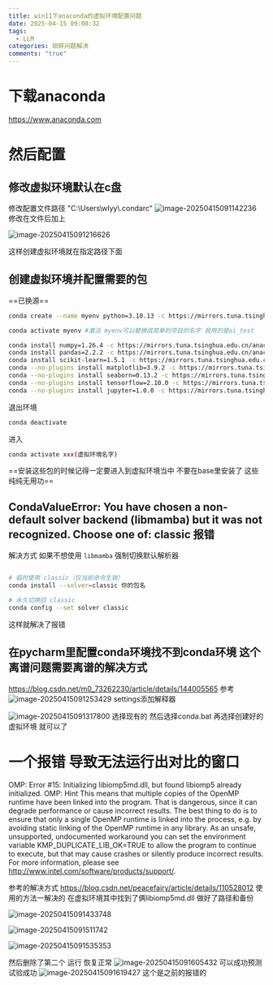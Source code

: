 ```yaml
---
title: win11下anaconda的虚拟环境配置问题
date: 2025-04-15 09:08:32
tags:
  - LLM
categories: 琐碎问题解决
comments: "true"
---
```


# 下载anaconda
https://www.anaconda.com
# 然后配置
## 修改虚拟环境默认在c盘
修改配置文件路径
"C:\Users\wlyy\\.condarc"
![image-20250415091142236](../images/image-20250415091142236.png)
修改在文件后加上

![image-20250415091216626](../images/image-20250415091216626.png)

这样创建虚拟环境就在指定路径下面

## 创建虚拟环境并配置需要的包
==已换源==
```bash
conda create --name myenv python=3.10.13 -c https://mirrors.tuna.tsinghua.edu.cn/anaconda/pkgs/main/

conda activate myenv #激活 myenv可以替换成简单的项目的名字 我用的是ai_test

conda install numpy=1.26.4 -c https://mirrors.tuna.tsinghua.edu.cn/anaconda/pkgs/main/
conda install pandas=2.2.2 -c https://mirrors.tuna.tsinghua.edu.cn/anaconda/pkgs/main/
conda install scikit-learn=1.5.1 -c https://mirrors.tuna.tsinghua.edu.cn/anaconda/pkgs/main/
conda --no-plugins install matplotlib=3.9.2 -c https://mirrors.tuna.tsinghua.edu.cn/anaconda/pkgs/main/
conda --no-plugins install seaborn=0.13.2 -c https://mirrors.tuna.tsinghua.edu.cn/anaconda/pkgs/main/
conda --no-plugins install tensorflow=2.10.0 -c https://mirrors.tuna.tsinghua.edu.cn/anaconda/pkgs/main/
conda --no-plugins install jupyter=1.0.0 -c https://mirrors.tuna.tsinghua.edu.cn/anaconda/pkgs/main/
```
退出环境
```bash
conda deactivate
```
进入
```bash
conda activate xxx(虚拟环境名字)
```
==安装这些包的时候记得一定要进入到虚拟环境当中 不要在base里安装了 这些纯纯无用功==
## CondaValueError: You have chosen a non-default solver backend (libmamba) but it was not recognized. Choose one of: classic 报错
解决方式
如果不想使用 `libmamba`
强制切换默认解析器
```bash

# 临时使用 classic（仅当前命令生效）
conda install --solver=classic 你的包名

# 永久切换回 classic
conda config --set solver classic
```
这样就解决了报错
## 在pycharm里配置conda环境找不到conda环境 这个离谱问题需要离谱的解决方式
https://blog.csdn.net/m0_73262230/article/details/144005565
参考
![image-20250415091253429](../images/image-20250415091253429.png)
settings添加解释器

![image-20250415091317800](../images/image-20250415091317800.png)
选择现有的
然后选择conda.bat
再选择创建好的虚拟环境
就可以了

# 一个报错 导致无法运行出对比的窗口
OMP: Error #15: Initializing libiomp5md.dll, but found libiomp5 already initialized. OMP: Hint This means that multiple copies of the OpenMP runtime have been linked into the program. That is dangerous, since it can degrade performance or cause incorrect results. The best thing to do is to ensure that only a single OpenMP runtime is linked into the process, e.g. by avoiding static linking of the OpenMP runtime in any library. As an unsafe, unsupported, undocumented workaround you can set the environment variable KMP_DUPLICATE_LIB_OK=TRUE to allow the program to continue to execute, but that may cause crashes or silently produce incorrect results. For more information, please see http://www.intel.com/software/products/support/.

参考的解决方式
https://blog.csdn.net/peacefairy/article/details/110528012
使用的方法一解决的
在虚拟环境其中找到了俩libiomp5md.dll
做好了路径和备份

![image-20250415091433748](../images/image-20250415091433748.png)

![image-20250415091511742](../images/image-20250415091511742.png)

![image-20250415091535353](../images/image-20250415091535353.png)

然后删除了第二个
运行
恢复正常
![image-20250415091605432](../images/image-20250415091605432.png)
可以成功预测 试验成功
![image-20250415091619427](../images/image-20250415091619427.png)
这个是之前的报错的
